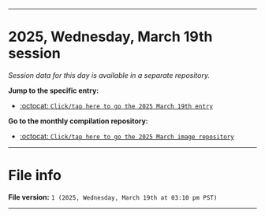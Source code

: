 
***

# 2025, Wednesday, March 19th session

_Session data for this day is available in a separate repository._

**Jump to the specific entry:**

- [:octocat: `Click/tap here to go the 2025 March 19th entry`](https://github.com/seanpm2001/SeansLifeArchive_Images_MotorWorld_CarFactory_Y2025_V3/tree/SeansLifeArchive_Images_MotorWorld_CarFactory_Y2025_V3_Main-dev/2025/03_March/19/)

**Go to the monthly compilation repository:**

- [:octocat: `Click/tap here to go the 2025 March image repository`](https://github.com/seanpm2001/SeansLifeArchive_Images_MotorWorld_CarFactory_Y2025_V3/)

***

# File info

**File version:** `1 (2025, Wednesday, March 19th at 03:10 pm PST)`

***
